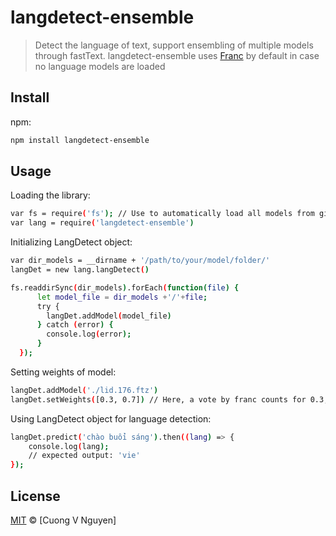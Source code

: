 <!--This file is generated by `build.js`-->

# langdetect-ensemble

> Detect the language of text, support ensembling of multiple models through fastText. langdetect-ensemble uses [Franc](https://github.com/wooorm/franc) by default in case no language models are loaded


## Install

npm:

```sh
npm install langdetect-ensemble

```
## Usage
Loading the library:

```sh
var fs = require('fs'); // Use to automatically load all models from given folder
var lang = require('langdetect-ensemble')
```

Initializing LangDetect object:

```sh
var dir_models = __dirname + '/path/to/your/model/folder/'
langDet = new lang.langDetect()

fs.readdirSync(dir_models).forEach(function(file) {
      let model_file = dir_models +'/'+file;
      try {
        langDet.addModel(model_file)
      } catch (error) {
        console.log(error);
      }
  });
```

Setting weights of model:
```sh 
langDet.addModel('./lid.176.ftz')
langDet.setWeights([0.3, 0.7]) // Here, a vote by franc counts for 0.3, and a vote by the FastText model counts for 0.7
```

Using LangDetect object for language detection:
```sh
langDet.predict('chào buổi sáng').then((lang) => {
    console.log(lang);
    // expected output: 'vie'
});
```

## License

[MIT](https://github.com/cuongnguyenx/langdetect_ensemble) © [Cuong V Nguyen]
